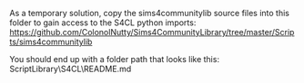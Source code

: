 As a temporary solution, copy the sims4communitylib source files into this folder to gain access to the S4CL python imports: https://github.com/ColonolNutty/Sims4CommunityLibrary/tree/master/Scripts/sims4communitylib

You should end up with a folder path that looks like this: ScriptLibrary\S4CL\README.md